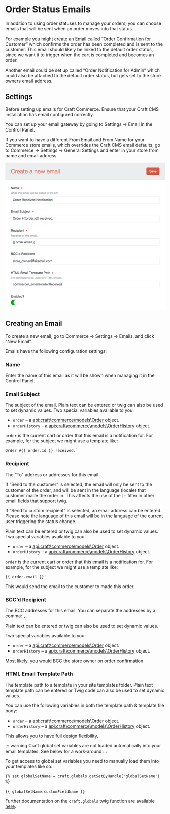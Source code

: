# Order Status Emails

In addition to using order statuses to manage your orders, you can choose emails that will be sent when an order moves into that status.

For example you might create an Email called “Order Confirmation for Customer” which confirms the order has been completed and is sent to the customer. This email should likely be linked to the default order status, since we want it to trigger when the cart is completed and becomes an order.

Another email could be set up called “Order Notification for Admin” which could also be attached to the default order status, but gets set to the store owners email address.

## Settings

Before setting up emails for Craft Commerce. Ensure that your Craft CMS installation has email configured correctly.

You can set up your email gateway by going to Settings → Email in the Control Panel.

If you want to have a different From Email and From Name for your Commerce store emails, which overrides the Craft CMS email defaults, go to Commerce → Settings → General Settings and enter in your store from name and email address.

<img src="assets/new-email-settings.png" width="645" alt="New Email Settings.">

## Creating an Email

To create a new email, go to Commerce → Settings → Emails, and click “New Email”.

Emails have the following configuration settings:

### Name

Enter the name of this email as it will be shown when managing it in the Control Panel.

### Email Subject

The subject of the email.
Plain text can be entered or twig can also be used to set dynamic values.
Two special variables available to you:

- `order` – a <api:craft\commerce\models\Order> object.
- `orderHistory` – a <api:craft\commerce\models\OrderHistory> object.

`order` is the current cart or order that this email is a notification for. For example, for the subject we might use a template like:

```twig
Order #{{ order.id }} received.`
```

### Recipient

The “To” address or addresses for this email.

If “Send to the customer” is selected, the email will only be sent to the customer of the order, and will be sent in the language (locale) that customer made the order in. This affects the use of the `|t` filter in other email fields  that support twig.

If “Send to custom recipient” is selected, an email address can be entered. Please note the language of this email will be in the language of the current user triggering the status change.

Plain text can be entered or twig can also be used to set dynamic values.
Two special variables available to you:

- `order` – a <api:craft\commerce\models\Order> object.
- `orderHistory` – a <api:craft\commerce\models\OrderHistory> object.

`order` is the current cart or order that this email is a notification for. For example, for the subject we might use a template like:

```twig
{{ order.email }}`
```

This would send the email to the customer to made this order.

### BCC’d Recipient

The BCC addresses for this email. You can separate the addresses by a comma: `,`.

Plain text can be entered or twig can also be used to set dynamic values.

Two special variables available to you:

- `order` – a <api:craft\commerce\models\Order> object.
- `orderHistory` – a <api:craft\commerce\models\OrderHistory> object.

Most likely, you would BCC the store owner on order confirmation.

### HTML Email Template Path

The template path to a template in your site templates folder.
Plain text template path can be entered or Twig code can also be used to set dynamic values.

You can use the following variables in both the template path & template file body:

- `order` – a <api:craft\commerce\models\Order> object.
- `orderHistory` – a <api:craft\commerce\models\OrderHistory> object.

This allows you to have full design flexibility.

::: warning
Craft global set variables are not loaded automatically into your email templates. See below for a work-around
:::

To get access to global set variables you need to manually load them into your templates like so:

```
{% set globalSetName = craft.globals.getSetByHandle('globalSetName') %}

{{ globalSetName.customFieldName }}
```

Further documentation on the `craft.globals` twig function are available [here](https://craftcms.com/docs/templating/craft.globals).
